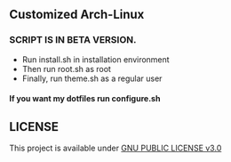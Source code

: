 ## Customized Arch-Linux
### SCRIPT IS IN BETA VERSION.
* Run install.sh in installation environment
* Then run root.sh as root
* Finally, run theme.sh as a regular user
#### If you want my dotfiles run configure.sh


## LICENSE
This project is available under [GNU PUBLIC LICENSE v3.0](https://www.gnu.org/licenses/gpl-3.0.en.html)
